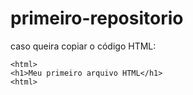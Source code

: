 # primeiro-repositorio

caso queira copiar o código HTML:
```
<html>
<h1>Meu primeiro arquivo HTML</h1>
<html>
```
